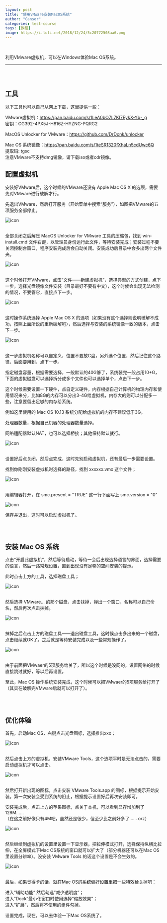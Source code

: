 ```yaml
---
layout: post
title: "使用VMware安装MacOS系统"
author: "Cansor"
categories: test-course
tags: [教程]
image: https://i.loli.net/2018/12/24/5c20772508aa6.png
---
```


<br>

利用VMware虚拟机，可以在Windows体验Mac OS系统。

<hr>

<br/><br/>

## 工具

以下工具也可以自己从网上下载，这里提供一些：

VMware虚拟机：<a href="https://pan.baidu.com/s/1LeA0bO7L7KI7EykX-Yb-_g" target="_blank" class="line-color" title="VM虚拟机下载">https://pan.baidu.com/s/1LeA0bO7L7KI7EykX-Yb-_g</a>  
密钥：<span class="hide">CG392-4PX5J-H816Z-HYZNG-PQRG2</span>

MacOS Unlocker for VMware：<a href="https://github.com/DrDonk/unlocker" target="_blank" class="line-color" title="解锁器下载">https://github.com/DrDonk/unlocker</a>

Mac OS 系统镜像：<a href="https://pan.baidu.com/s/1teSR1320fXhaLn5cdUwc6Q" target="_blank" class="line-color" title="Mac OS下载">https://pan.baidu.com/s/1teSR1320fXhaLn5cdUwc6Q</a>  
提取码: tgsc  
注意VMware不支持dmg镜像，请下载iso或者cdr镜像。

## 配置虚拟机

安装好VMware后，这个时候的VMware还没有 Apple Mac OS X 的选项，需要先对VMware进行破解才行。

先退出VMware，然后打开服务（开始菜单中搜索“服务”），如图把VMware的五项服务全部停止。

![icon](https://i.loli.net/2018/12/24/5c205a7d0345b.png)

<br/>
全部关闭之后解压 MacOS Unlocker for VMware 工具的压缩包，找到 win-install.cmd 文件右键，以管理员身份运行此文件，等待安装完成；安装过程不要关闭控制台窗口，程序安装完成后会自动关闭。安装成功后目录中会多出两个文件夹。

![icon](https://i.loli.net/2018/12/24/5c205d518c9ba.png)

<br/>
这个时候打开VMware，点击“文件——新建虚拟机”，选择典型的方式创建，点下一步，选择光盘镜像文件安装（目录最好不要有中文），这个时候会出现无法检测的情况，不要管它，直接点下一步。

![icon](https://i.loli.net/2018/12/24/5c20623d354c6.png)

<br/>
这时操作系统选择 Apple Mac OS X 的选项（如果没有这个选择则说明破解不成功，按照上面所说的重新破解吧），然后选择与安装的系统镜像一致的版本，点击下一步。

![icon](https://i.loli.net/2018/12/24/5c20629938e25.png)

<br/>
这一步虚拟机名称可以自定义，位置不要放C盘，另外选个位置，然后记住这个路径，后面要用到，点下一步。

指定磁盘容量，根据需要选择，一般默认的40G够了，系统装完一般占用10+G，下面的虚拟磁盘可以选择拆分成多个文件也可以选择单个，点击下一步。

这个时候需要设置一下硬件，点自定义硬件，内存根据自己计算机的物理内存和使用情况来分，比如8G的内存可以分出3-4G给虚拟机，内存大的则可以分配多一些，注意要留出足够的内存给系统。

例如这里使用的 Mac OS 10.13 系统分配给虚拟机的内存不建议低于3G。

处理器数量，根据自己机器的处理器数量选择。

网络适配器默认NAT，也可以选择桥接；其他保持默认就行。

![icon](https://i.loli.net/2018/12/24/5c206e916cde5.png)

<br/>
设置好后点关闭，然后点完成，这时先别启动虚拟机，还有最后一步需要设置。

找到你刚刚安装虚拟机时选择的路径，找到 xxxxxx.vmx 这个文件；

![icon](https://i.loli.net/2018/12/24/5c207123a458c.png)

<br/>
用编辑器打开，在 smc.present = "TRUE" 这一行下面写上 smc.version = "0"

![icon](https://i.loli.net/2018/12/24/5c2071239ae87.png)

保存并退出，这时可以启动虚拟机了。

<br/><br/>

## 安装 Mac OS 系统

点击“开启此虚拟机”，然后等待启动，等待一会后出现选择语言的界面，选择需要的语言，然后一路常规设置，直到出现没有足够的空间安装的提示。

此时点击上方的工具，选择磁盘工具；

![icon](https://i.loli.net/2018/12/24/5c2074efb1df6.png)

<br/>
然后选择 VMware... 的那个磁盘，点击抹掉，弹出一个窗口，名称可以自己命名，然后再次点击抹掉。

![icon](https://i.loli.net/2018/12/24/5c20757a885b3.png)

<br/>
抹掉之后点击上方的磁盘工具——退出磁盘工具，这时候点击多出来的一个磁盘，点击继续就OK了。之后就是等待安装完成以及一些常规操作了。

![icon](https://i.loli.net/2018/12/24/5c20772508aa6.png)

<br/>
由于前面把VMwaer的5项服务给关了，所以这个时候是没网的，设置网络的时候直接跳过就好，等以后再设置。

至此，Mac OS 操作系统安装完成，这个时候可以把VMwaer的5项服务给打开了（其实在破解完VMware后就可以打开了）。

<br/><br/>

## 优化体验

首先，启动Mac OS，右键点击光盘图标，选择推出xxx；

![icon](https://i.loli.net/2018/12/24/5c2079e8ea677.png)

<br/>
然后点击上方的虚拟机，安装VMware Tools，这个选项平时是无法点击的，需要启动虚拟机才可以点击。

![icon](https://i.loli.net/2018/12/24/5c20787904825.png)

<br/>
然后打开新出现的图标，点击安装 VMware Tools.app 的图标，根据提示开始安装。第一次安装会受到系统的阻止，根据提示设置好后再次安装即可。

安装完成后，点击上方的苹果图标，点关于本机，可以看到显存增加到了128M……  
（在这之前好像只有4M吧，虽然还是很少，但至少比之前好多了…… orz）

![icon](https://i.loli.net/2018/12/24/5c207c0278fbd.png)

<br/>
然后继续到虚拟机的设置里设置一下显示器，把拉伸模式打开，选择保持纵横比拉伸，在全屏模式下Mac OS系统的窗口就可以扩大了（部分机器还可以在Mac OS里设置分辨率）。没安装 VMware Tools 的话这个设置是不会生效的。

![icon](https://i.loli.net/2018/12/24/5c207dd835997.png)

<br/>
最后，如果觉得卡的话，就在Mac OS的系统偏好设置里把一些特效给关掉吧：

进入“辅助功能” 然后勾选”减少透明度”；  
进入”Dock”最小化窗口时使用选择“缩放效果”；  
进入“扩展”，然后将不使用的组件勾掉。

设置完成，现在，可以去体验一下Mac OS系统了。

<br><br><br>

